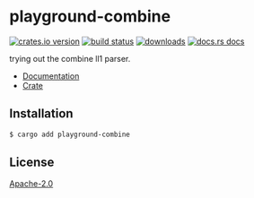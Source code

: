# playground-combine
[![crates.io version][1]][2] [![build status][3]][4]
[![downloads][5]][6] [![docs.rs docs][7]][8]

trying out the combine ll1 parser.

- [Documentation][8]
- [Crate][2]

## Installation
```sh
$ cargo add playground-combine
```

## License
[Apache-2.0](./LICENSE)

[1]: https://img.shields.io/crates/v/playground-combine.svg?style=flat-square
[2]: https://crates.io/crate/playground-combine
[3]: https://img.shields.io/travis/yoshuawuyts/playground-combine.svg?style=flat-square
[4]: https://travis-ci.org/yoshuawuyts/playground-combine
[5]: https://img.shields.io/crates/d/playground-combine.svg?style=flat-square
[6]: https://crates.io/crates/playground-combine
[7]: https://docs.rs/playground-combine/badge.svg
[8]: https://docs.rs/playground-combine
